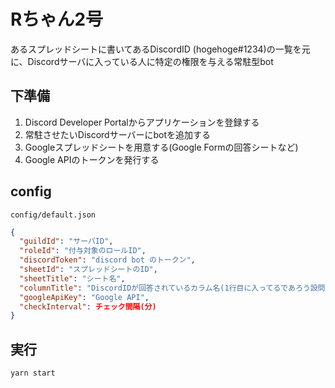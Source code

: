 # Rちゃん2号

あるスプレッドシートに書いてあるDiscordID (hogehoge#1234)の一覧を元に、Discordサーバに入っている人に特定の権限を与える常駐型bot

## 下準備
1. Discord Developer Portalからアプリケーションを登録する
2. 常駐させたいDiscordサーバーにbotを追加する
3. Googleスプレッドシートを用意する(Google Formの回答シートなど)
4. Google APIのトークンを発行する

## config
`config/default.json`

```json
{
  "guildId": "サーバID",
  "roleId": "付与対象のロールID",
  "discordToken": "discord bot のトークン",
  "sheetId": "スプレッドシートのID",
  "sheetTitle": "シート名",
  "columnTitle": "DiscordIDが回答されているカラム名(1行目に入ってるであろう設問名)",
  "googleApiKey": "Google API",
  "checkInterval": チェック間隔(分)
}
```

## 実行
```
yarn start
```
